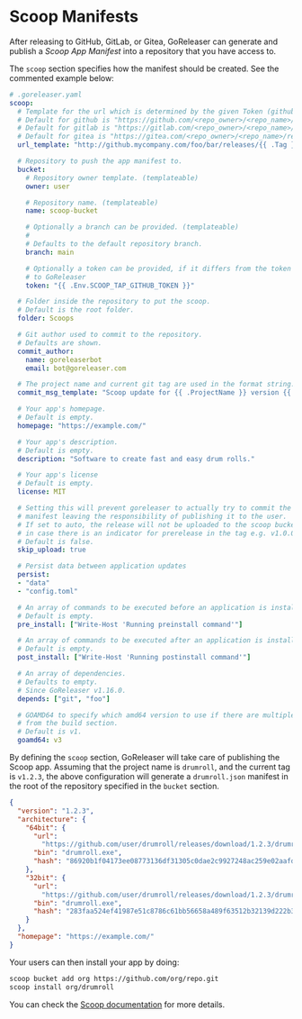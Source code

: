 # Scoop Manifests

After releasing to GitHub, GitLab, or Gitea, GoReleaser can generate and publish a
_Scoop App Manifest_ into a repository that you have access to.

The `scoop` section specifies how the manifest should be created. See the
commented example below:

```yaml
# .goreleaser.yaml
scoop:
  # Template for the url which is determined by the given Token (github or gitlab)
  # Default for github is "https://github.com/<repo_owner>/<repo_name>/releases/download/{{ .Tag }}/{{ .ArtifactName }}"
  # Default for gitlab is "https://gitlab.com/<repo_owner>/<repo_name>/-/releases/{{ .Tag }}/downloads/{{ .ArtifactName }}"
  # Default for gitea is "https://gitea.com/<repo_owner>/<repo_name>/releases/download/{{ .Tag }}/{{ .ArtifactName }}"
  url_template: "http://github.mycompany.com/foo/bar/releases/{{ .Tag }}/{{ .ArtifactName }}"

  # Repository to push the app manifest to.
  bucket:
    # Repository owner template. (templateable)
    owner: user

    # Repository name. (templateable)
    name: scoop-bucket

    # Optionally a branch can be provided. (templateable)
    #
    # Defaults to the default repository branch.
    branch: main

    # Optionally a token can be provided, if it differs from the token provided
    # to GoReleaser
    token: "{{ .Env.SCOOP_TAP_GITHUB_TOKEN }}"

  # Folder inside the repository to put the scoop.
  # Default is the root folder.
  folder: Scoops

  # Git author used to commit to the repository.
  # Defaults are shown.
  commit_author:
    name: goreleaserbot
    email: bot@goreleaser.com

  # The project name and current git tag are used in the format string.
  commit_msg_template: "Scoop update for {{ .ProjectName }} version {{ .Tag }}"

  # Your app's homepage.
  # Default is empty.
  homepage: "https://example.com/"

  # Your app's description.
  # Default is empty.
  description: "Software to create fast and easy drum rolls."

  # Your app's license
  # Default is empty.
  license: MIT

  # Setting this will prevent goreleaser to actually try to commit the updated
  # manifest leaving the responsibility of publishing it to the user.
  # If set to auto, the release will not be uploaded to the scoop bucket
  # in case there is an indicator for prerelease in the tag e.g. v1.0.0-rc1
  # Default is false.
  skip_upload: true

  # Persist data between application updates
  persist:
  - "data"
  - "config.toml"

  # An array of commands to be executed before an application is installed.
  # Default is empty.
  pre_install: ["Write-Host 'Running preinstall command'"]

  # An array of commands to be executed after an application is installed.
  # Default is empty.
  post_install: ["Write-Host 'Running postinstall command'"]

  # An array of dependencies.
  # Defaults to empty.
  # Since GoReleaser v1.16.0.
  depends: ["git", "foo"]

  # GOAMD64 to specify which amd64 version to use if there are multiple versions
  # from the build section.
  # Default is v1.
  goamd64: v3
```

By defining the `scoop` section, GoReleaser will take care of publishing the
Scoop app. Assuming that the project name is `drumroll`, and the current tag is
`v1.2.3`, the above configuration will generate a `drumroll.json` manifest in
the root of the repository specified in the `bucket` section.

```json
{
  "version": "1.2.3",
  "architecture": {
    "64bit": {
      "url":
        "https://github.com/user/drumroll/releases/download/1.2.3/drumroll_1.2.3_windows_amd64.tar.gz",
      "bin": "drumroll.exe",
      "hash": "86920b1f04173ee08773136df31305c0dae2c9927248ac259e02aafd92b6008a"
    },
    "32bit": {
      "url":
        "https://github.com/user/drumroll/releases/download/1.2.3/drumroll_1.2.3_windows_386.tar.gz",
      "bin": "drumroll.exe",
      "hash": "283faa524ef41987e51c8786c61bb56658a489f63512b32139d222b3ee1d18e6"
    }
  },
  "homepage": "https://example.com/"
}
```

Your users can then install your app by doing:

```sh
scoop bucket add org https://github.com/org/repo.git
scoop install org/drumroll
```

You can check the
[Scoop documentation](https://github.com/lukesampson/scoop/wiki) for more
details.
